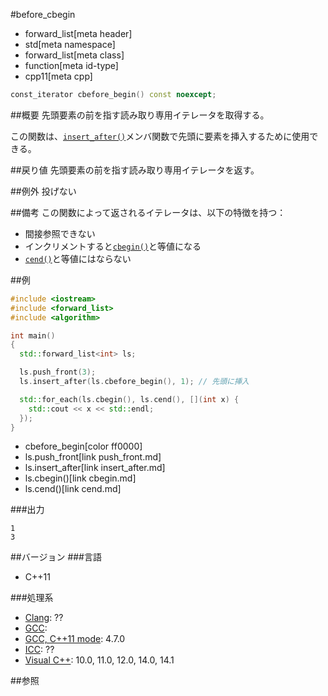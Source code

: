 #before_cbegin
* forward_list[meta header]
* std[meta namespace]
* forward_list[meta class]
* function[meta id-type]
* cpp11[meta cpp]

```cpp
const_iterator cbefore_begin() const noexcept;
```

##概要
先頭要素の前を指す読み取り専用イテレータを取得する。

この関数は、[`insert_after()`](insert_after.md)メンバ関数で先頭に要素を挿入するために使用できる。


##戻り値
先頭要素の前を指す読み取り専用イテレータを返す。


##例外
投げない


##備考
この関数によって返されるイテレータは、以下の特徴を持つ：

- 間接参照できない
- インクリメントすると[`cbegin()`](cbegin.md)と等値になる
- [`cend()`](cend.md)と等値にはならない


##例
```cpp
#include <iostream>
#include <forward_list>
#include <algorithm>

int main()
{
  std::forward_list<int> ls;

  ls.push_front(3);
  ls.insert_after(ls.cbefore_begin(), 1); // 先頭に挿入

  std::for_each(ls.cbegin(), ls.cend(), [](int x) {
    std::cout << x << std::endl;
  });
}
```
* cbefore_begin[color ff0000]
* ls.push_front[link push_front.md]
* ls.insert_after[link insert_after.md]
* ls.cbegin()[link cbegin.md]
* ls.cend()[link cend.md]


###出力
```
1
3
```

##バージョン
###言語
- C++11

###処理系
- [Clang](/implementation.md#clang): ??
- [GCC](/implementation.md#gcc): 
- [GCC, C++11 mode](/implementation.md#gcc): 4.7.0
- [ICC](/implementation.md#icc): ??
- [Visual C++](/implementation.md#visual_cpp): 10.0, 11.0, 12.0, 14.0, 14.1


##参照



